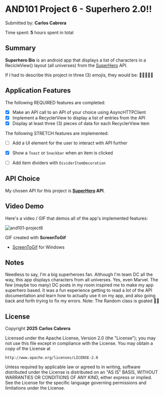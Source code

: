 <!-- (This is a comment) INSTRUCTIONS: Go through this page and fill out any **bolded** entries with their correct values.-->

# AND101 Project 6 - Superhero 2.0!!

Submitted by: **Carlos Cabrera**

Time spent: **5** hours spent in total

## Summary

**Superhero Bio** is an android app that displays a list of characters in a RecicleView() layout (all universes) from the [SuperHero](https://superheroapi.com/) API.

If I had to describe this project in three (3) emojis, they would be: **🦇🦇🦇💥🤛**

## Application Features

<!-- (This is a comment) Please be sure to change the [ ] to [x] for any features you completed.  If a feature is not checked [x], you might miss the points for that item! -->

The following REQUIRED features are completed:


- [x] Make an API call to an API of your choice using AsyncHTTPClient
- [x] Implement a RecyclerView to display a list of entries from the API
- [x] Display at least three (3) pieces of data for each RecyclerView item

The following STRETCH features are implemented:

- [ ] Add a UI element for the user to interact with API further
- [x] Show a `Toast` or `Snackbar` when an item is clicked
- [ ] Add item dividers with `DividerItemDecoration`


## API Choice

My chosen API for this project is **[SuperHero](https://superheroapi.com/) API**.

## Video Demo

Here's a video / GIF that demos all of the app's implemented features:


![and101-project6](https://github.com/user-attachments/assets/b28608b8-0c31-4ea1-a230-5d7261bf4ace)


GIF created with **ScreenToGif**


- [ScreenToGif](https://www.screentogif.com/) for Windows


## Notes

Needless to say, I'm a big superheroes fan. Although I'm team DC all the way, this app displays characters from all universes. Yes, even Marvel. The few (maybe too many) DC posts in my room inspired me to make my app superhero based.
It was a fun experience getting to read a lot of the API documentation and learn how to actually use it on my app, and also going back and forth trying to fix my errors.
Note: The Random class is goated 🐐💯

## License

Copyright **2025** **Carlos Cabrera**

Licensed under the Apache License, Version 2.0 (the "License");
you may not use this file except in compliance with the License.
You may obtain a copy of the License at

    http://www.apache.org/licenses/LICENSE-2.0

Unless required by applicable law or agreed to in writing, software
distributed under the License is distributed on an "AS IS" BASIS,
WITHOUT WARRANTIES OR CONDITIONS OF ANY KIND, either express or implied.
See the License for the specific language governing permissions and
limitations under the License.
